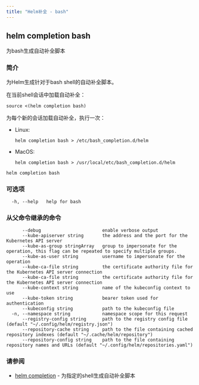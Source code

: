 ```yaml
---
title: "Helm补全 - bash"
---
```


## helm completion bash

为bash生成自动补全脚本

### 简介


为Helm生成针对于bash shell的自动补全脚本。

在当前shell会话中加载自动补全：

    source <(helm completion bash)

为每个新的会话加载自动补全，执行一次：
- Linux:

      helm completion bash > /etc/bash_completion.d/helm

- MacOS:

      helm completion bash > /usr/local/etc/bash_completion.d/helm


```shell
helm completion bash
```

### 可选项

```shell
  -h, --help   help for bash
```

### 从父命令继承的命令

```shell
      --debug                       enable verbose output
      --kube-apiserver string       the address and the port for the Kubernetes API server
      --kube-as-group stringArray   group to impersonate for the operation, this flag can be repeated to specify multiple groups.
      --kube-as-user string         username to impersonate for the operation
      --kube-ca-file string         the certificate authority file for the Kubernetes API server connection
      --kube-ca-file string         the certificate authority file for the Kubernetes API server connection
      --kube-context string         name of the kubeconfig context to use
      --kube-token string           bearer token used for authentication
      --kubeconfig string           path to the kubeconfig file
  -n, --namespace string            namespace scope for this request
      --registry-config string      path to the registry config file (default "~/.config/helm/registry.json")
      --repository-cache string     path to the file containing cached repository indexes (default "~/.cache/helm/repository")
      --repository-config string    path to the file containing repository names and URLs (default "~/.config/helm/repositories.yaml")
```

### 请参阅

* [helm completion](helm_completion.md) - 为指定的shell生成自动补全脚本
